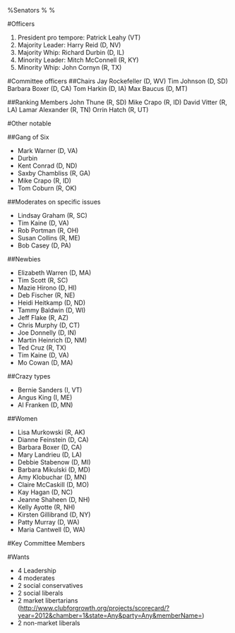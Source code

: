 %Senators
%
%

#Officers
1. President pro tempore: Patrick Leahy (VT)
2. Majority Leader: Harry Reid (D, NV)
3. Majority Whip: Richard Durbin (D, IL)
4. Minority Leader: Mitch McConnell (R, KY)
5. Minority Whip: John Cornyn (R, TX)

#Committee officers
##Chairs
Jay Rockefeller (D, WV)
Tim Johnson (D, SD)
Barbara Boxer (D, CA)
Tom Harkin (D, IA)
Max Baucus (D, MT)

##Ranking Members
John Thune (R, SD)
Mike Crapo (R, ID)
David Vitter (R, LA)
Lamar Alexander (R, TN)
Orrin Hatch (R, UT)

#Other notable

##Gang of Six
- Mark Warner (D, VA)
- Durbin
- Kent Conrad (D, ND)
- Saxby Chambliss (R, GA)
- Mike Crapo (R, ID)
- Tom Coburn (R, OK)

##Moderates on specific issues
- Lindsay Graham (R, SC)
- Tim Kaine (D, VA)
- Rob Portman (R, OH)
- Susan Collins (R, ME)
- Bob Casey (D, PA)

##Newbies
- Elizabeth Warren (D, MA)
- Tim Scott (R, SC)
- Mazie Hirono (D, HI)
- Deb Fischer (R, NE)
- Heidi Heitkamp (D, ND)
- Tammy Baldwin (D, WI)
- Jeff Flake (R, AZ)
- Chris Murphy (D, CT)
- Joe Donnelly (D, IN)
- Martin Heinrich (D, NM)
- Ted Cruz (R, TX)
- Tim Kaine (D, VA)
- Mo Cowan (D, MA)

##Crazy types
- Bernie Sanders (I, VT)
- Angus King (I, ME)
- Al Franken (D, MN)

##Women
- Lisa Murkowski (R, AK)
- Dianne Feinstein (D, CA)
- Barbara Boxer (D, CA)
- Mary Landrieu (D, LA)
- Debbie Stabenow (D, MI)
- Barbara Mikulski (D, MD)
- Amy Klobuchar (D, MN)
- Claire McCaskill (D, MO)
- Kay Hagan (D, NC)
- Jeanne Shaheen (D, NH)
- Kelly Ayotte (R, NH)
- Kirsten Gillibrand (D, NY)
- Patty Murray (D, WA)
- Maria Cantwell (D, WA)

#Key Committee Members


#Wants
- 4 Leadership
- 4 moderates
- 2 social conservatives
- 2 social liberals
- 2 market libertarians (http://www.clubforgrowth.org/projects/scorecard/?year=2012&chamber=1&state=Any&party=Any&memberName=)
- 2 non-market liberals

